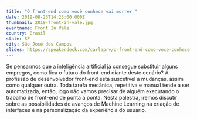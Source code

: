 ```yaml
---
title: "O front-end como você conhece vai morrer "
date: 2019-08-23T14:23:00.000Z
thumbnail: 2019-front-in-vale.jpg
eventname: Front In Vale
country: Brasil
state: SP
city: São José dos Campos
slides: https://speakerdeck.com/carlaprv/o-front-end-como-voce-conhece-vai-morrer
---
```

Se pensarmos que a inteligência artificial já consegue substituir alguns empregos, como fica o futuro do front-end diante deste cenário? A profissão de desenvolvedor front-end está suscetível a mudanças, assim como qualquer outra. Toda tarefa mecânica, repetitiva e manual tende a ser automatizada, então, logo não vamos precisar de alguém executando o trabalho de front-end de ponta a ponta. Nesta palestra, iremos discutir sobre as possibilidades de avanços de Machine Learning na criação de interfaces e na personalização da experiência do usuário.